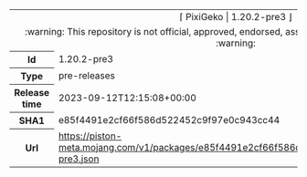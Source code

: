 <html><table>
<tr><td colspan="2" align="center"><img width="0" height="0"><br/>⌈ PixiGeko | 1.20.2-pre3 ⌋<br/><img width="0" height="0"></td></tr>
<tr><td colspan="2" align="center"><img width="0" height="0"><br/>
:warning: This repository is not official, approved, endorsed, associated or connected with Mojang :warning:
<br/><img width="0" height="0"></td></tr>
<tr><th>Id</th><td>1.20.2-pre3</td></tr>
<tr><th>Type</th><td>pre-releases</td></tr>
<tr><th>Release time</th><td>2023-09-12T12:15:08+00:00</td></tr>
<tr><th>SHA1</th><td>e85f4491e2cf66f586d522452c9f97e0c943cc44</td></tr>
<tr><th>Url</th><td><a href="https://piston-meta.mojang.com/v1/packages/e85f4491e2cf66f586d522452c9f97e0c943cc44/1.20.2-pre3.json">https://piston-meta.mojang.com/v1/packages/e85f4491e2cf66f586d522452c9f97e0c943cc44/1.20.2-pre3.json</a></td></tr>